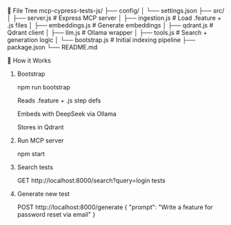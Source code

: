 📂 File Tree
mcp-cypress-tests-js/
├── config/
│   └── settings.json
├── src/
│   ├── server.js          # Express MCP server
│   ├── ingestion.js       # Load .feature + .js files
│   ├── embeddings.js      # Generate embeddings
│   ├── qdrant.js          # Qdrant client
│   ├── llm.js             # Ollama wrapper
│   ├── tools.js           # Search + generation logic
│   └── bootstrap.js       # Initial indexing pipeline
├── package.json
└── README.md

🚀 How it Works

1. Bootstrap

    npm run bootstrap

    Reads .feature + .js step defs

    Embeds with DeepSeek via Ollama

    Stores in Qdrant

2. Run MCP server

    npm start

3. Search tests

    GET http://localhost:8000/search?query=login tests

4. Generate new test

    POST http://localhost:8000/generate
{
  "prompt": "Write a feature for password reset via email"
}
